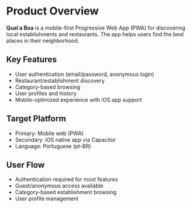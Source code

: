 # Product Overview

**Qual a Boa** is a mobile-first Progressive Web App (PWA) for discovering local establishments and restaurants. The app helps users find the best places in their neighborhood.

## Key Features
- User authentication (email/password, anonymous login)
- Restaurant/establishment discovery
- Category-based browsing
- User profiles and history
- Mobile-optimized experience with iOS app support

## Target Platform
- Primary: Mobile web (PWA)
- Secondary: iOS native app via Capacitor
- Language: Portuguese (pt-BR)

## User Flow
- Authentication required for most features
- Guest/anonymous access available
- Category-based establishment browsing
- User profile management